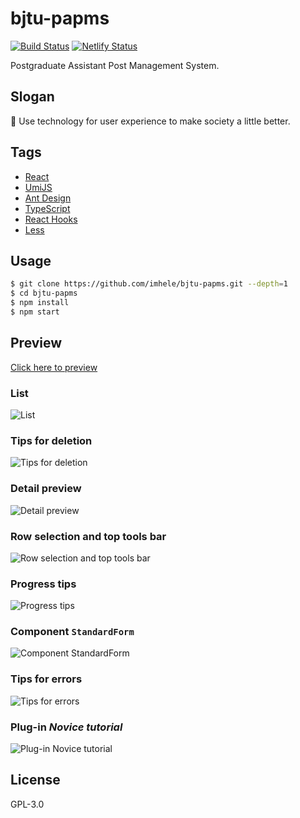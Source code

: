 # bjtu-papms

[![Build Status](https://img.shields.io/travis/imhele/bjtu-papms.svg?style=flat)](https://travis-ci.org/imhele/bjtu-papms)
[![Netlify Status](https://api.netlify.com/api/v1/badges/7f078f48-b8d6-405c-bc01-1823768f167a/deploy-status)](https://app.netlify.com/sites/bjtu-papms/deploys)

Postgraduate Assistant Post Management System.


## Slogan

🎈 Use technology for user experience to make society a little better.


## Tags

- [React](https://github.com/facebook/react)
- [UmiJS](https://github.com/umijs/umi)
- [Ant Design](https://github.com/ant-design/ant-design)
- [TypeScript](https://github.com/Microsoft/TypeScript)
- [React Hooks](https://reactjs.org/docs/hooks-intro.html)
- [Less](https://github.com/less/less.js)


## Usage

```bash
$ git clone https://github.com/imhele/bjtu-papms.git --depth=1
$ cd bjtu-papms
$ npm install
$ npm start
```


## Preview

[Click here to preview](https://bjtu-papms.netlify.com)

### List
![List](https://user-images.githubusercontent.com/32428655/52544912-d1647980-2dee-11e9-9c05-ed88e6f110f9.png)

### Tips for deletion
![Tips for deletion](https://user-images.githubusercontent.com/32428655/52544919-d9bcb480-2dee-11e9-909e-4499c806afc4.png)

### Detail preview
![Detail preview](https://user-images.githubusercontent.com/32428655/52544959-0f619d80-2def-11e9-9f6b-b9b21d154946.png)

### Row selection and top tools bar
![Row selection and top tools bar](https://user-images.githubusercontent.com/32428655/52544960-0ffa3400-2def-11e9-84cf-0936e1418529.png)

### Progress tips
![Progress tips](https://user-images.githubusercontent.com/32428655/52544977-2607f480-2def-11e9-9aad-8c65433a049c.png)

### Component `StandardForm`
![Component StandardForm](https://user-images.githubusercontent.com/32428655/52544992-38822e00-2def-11e9-8e49-e577085274bb.png)

### Tips for errors
![Tips for errors](https://user-images.githubusercontent.com/32428655/52545003-4a63d100-2def-11e9-90ba-d40ce3850757.png)

### Plug-in *Novice tutorial*
![Plug-in Novice tutorial](https://user-images.githubusercontent.com/32428655/52649221-e17d7580-2f22-11e9-915a-98e4291c2dac.png)



## License

GPL-3.0
